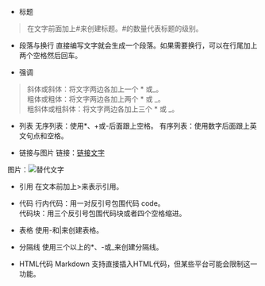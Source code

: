 - 标题
>在文字前面加上#来创建标题。#的数量代表标题的级别。  

- 段落与换行
直接编写文字就会生成一个段落。如果需要换行，可以在行尾加上两个空格然后回车。  

- 强调  
>斜体或斜体：将文字两边各加上一个 * 或_。  
粗体或粗体：将文字两边各加上两个 * 或 _。  
粗斜体或粗斜体：将文字两边各加上三个 * 或 _。  

- 列表
无序列表：使用*、+或-后面跟上空格。
有序列表：使用数字后面跟上英文句点和空格。

- 链接与图片
链接：[链接文字](URL "标题")

图片：![替代文字](图片链接 "标题")


- 引用
在文本前加上>来表示引用。  

- 代码
行内代码：用一对反引号包围代码 code。  
代码块：用三个反引号包围代码块或者四个空格缩进。  

- 表格
使用-和|来创建表格。  

- 分隔线
使用三个以上的*、-或_来创建分隔线。  

- HTML代码
Markdown 支持直接插入HTML代码，但某些平台可能会限制这一功能。  
